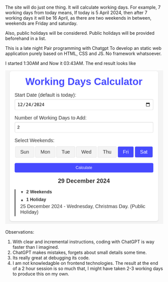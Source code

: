 The site will do just one thing. It will calculate working days. 
For example, 7 working days from today means, If today is 5 April 2024, then after 7 working days it will be 16 April, as there are two weekends in between, weekends are Friday and saturday.

Also, public holidays will be considered. Public holidays will be provided beforehand in a list.

This is a late night Pair programming with Chatgpt To develop an static web application purely based on HTML, CSS and JS. No framework whatsoever. 

I started 1:30AM and Now it 03:43AM. The end result looks like 

![Screeshot](/imgs/working%20days.png)

Observations:  
1. With clear and incremental instructions, coding with ChatGPT is way faster than I imagined.
2. ChatGPT makes mistakes, forgets about small details some time. 
3. Its really great at debugging its code.
4. I am not knowledagble on frontend technologies. The result at the end of a 2 hour session is so much that, I might have taken 2-3 working days to produce this on my own.
